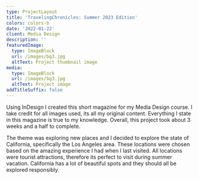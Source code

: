```yaml
---
type: ProjectLayout
title: 'TravelingChronicles: Summer 2023 Edition'
colors: colors-b
date: '2022-01-22'
client: Media Design
description: ''
featuredImage:
  type: ImageBlock
  url: /images/bg3.jpg
  altText: Project thumbnail image
media:
  type: ImageBlock
  url: /images/bg3.jpg
  altText: Project image
addTitleSuffix: false
---
```

Using InDesign I created this short magazine for my Media Design course. I take credit for all images used, its all my original content. Everything I state in this magazine is true to my knowledge. Overall, this project took about 3 weeks and a half to complete.

The theme was exploring new places and I decided to explore the state of California, specifically the Los Angeles area. These locations were chosen based on the amazing experience I had when I last visited. All locations were tourist attractions, therefore its perfect to visit during summer vacation. California has a lot of beautiful spots and they should all be explored responsibly.
